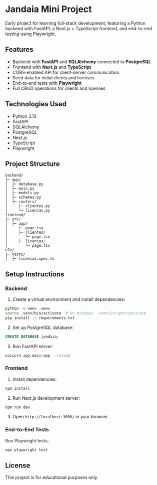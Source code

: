# Jandaia Mini Project

Early project for learning full-stack development, featuring a Python backend with FastAPI, a Next.js + TypeScript frontend, and end-to-end testing using Playwright.

## Features

* Backend with **FastAPI** and **SQLAlchemy** connected to **PostgreSQL**
* Frontend with **Next.js** and **TypeScript**
* CORS-enabled API for client-server communication
* Seed data for initial clients and licenses
* End-to-end tests with **Playwright**
* Full CRUD operations for clients and licenses

## Technologies Used

* Python 3.13
* FastAPI
* SQLAlchemy
* PostgreSQL
* Next.js
* TypeScript
* Playwright

## Project Structure

```
backend/
├─ app/
│  ├─ database.py
│  ├─ main.py
│  ├─ models.py
│  ├─ schemas.py
│  ├─ routers/
│     ├─ clientes.py
│     └─ licencas.py
frontend/
├─ src/
│  ├─ app/
│     ├─ page.tsx
│     ├─ clientes/
│        └─ page.tsx
│     ├─ licencas/
│        └─ page.tsx
e2e/
├─ tests/
│  ├─ licencas.spec.ts
```

## Setup Instructions

### Backend

1. Create a virtual environment and install dependencies:

```bash
python -m venv .venv
source .venv/bin/activate  # On Windows: .venv\Scripts\activate
pip install -r requirements.txt
```

2. Set up PostgreSQL database:

```sql
CREATE DATABASE jandaia;
```

3. Run FastAPI server:

```bash
uvicorn app.main:app --reload
```

### Frontend

1. Install dependencies:

```bash
npm install
```

2. Run Next.js development server:

```bash
npm run dev
```

3. Open `http://localhost:3000/` in your browser.

### End-to-End Tests

Run Playwright tests:

```bash
npx playwright test
```

## License

This project is for educational purposes only.
